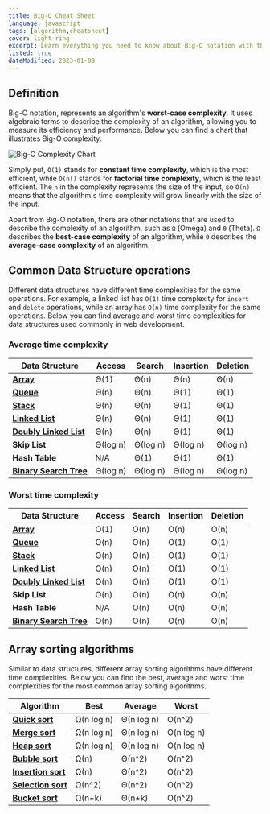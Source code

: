 ```yaml
---
title: Big-O Cheat Sheet
language: javascript
tags: [algorithm,cheatsheet]
cover: light-ring
excerpt: Learn everything you need to know about Big-O notation with this handy cheatsheet.
listed: true
dateModified: 2023-01-08
---
```


## Definition

Big-O notation, represents an algorithm's **worst-case complexity**. It uses algebraic terms to describe the complexity of an algorithm, allowing you to measure its efficiency and performance. Below you can find a chart that illustrates Big-O complexity:

![Big-O Complexity Chart](./illustrations/big-o-complexity.svg)

Simply put, `O(1)` stands for **constant time complexity**, which is the most efficient, while `O(n!)` stands for **factorial time complexity**, which is the least efficient. The `n` in the complexity represents the size of the input, so `O(n)` means that the algorithm's time complexity will grow linearly with the size of the input.

Apart from Big-O notation, there are other notations that are used to describe the complexity of an algorithm, such as `Ω` (Omega) and `Θ` (Theta). `Ω` describes the **best-case complexity** of an algorithm, while `Θ` describes the **average-case complexity** of an algorithm.

## Common Data Structure operations

Different data structures have different time complexities for the same operations. For example, a linked list has `O(1)` time complexity for `insert` and `delete` operations, while an array has `O(n)` time complexity for the same operations. Below you can find average and worst time complexities for data structures used commonly in web development.

### Average time complexity

| Data Structure | Access | Search | Insertion | Deletion |
| --- | --- | --- | --- | --- |
| [**Array**](/js/s/native-data-structures) | Θ(1) | Θ(n) | Θ(n) | Θ(n) |
| [**Queue**](/js/s/data-structures-queue) | Θ(n) | Θ(n) | Θ(1) | Θ(1) |
| [**Stack**](/js/s/data-structures-stack) | Θ(n) | Θ(n) | Θ(1) | Θ(1) |
| [**Linked List**](/js/s/data-structures-linked-list) | Θ(n) | Θ(n) | Θ(1) | Θ(1) |
| [**Doubly Linked List**](/js/s/data-structures-doubly-linked-list) | Θ(n) | Θ(n) | Θ(1) | Θ(1) |
| **Skip List** | Θ(log n) | Θ(log n) | Θ(log n) | Θ(log n) |
| **Hash Table** | N/A | Θ(1) | Θ(1) | Θ(1) |
| [**Binary Search Tree**](/js/s/data-structures-binary-search-tree) | Θ(log n) | Θ(log n) | Θ(log n) | Θ(log n) |

### Worst time complexity

| Data Structure | Access | Search | Insertion | Deletion |
| --- | --- | --- | --- | --- |
| [**Array**](/js/s/native-data-structures) | O(1) | O(n) | O(n) | O(n) |
| [**Queue**](/js/s/data-structures-queue) | O(n) | O(n) | O(1) | O(1) |
| [**Stack**](/js/s/data-structures-stack) | O(n) | O(n) | O(1) | O(1) |
| [**Linked List**](/js/s/data-structures-linked-list) | O(n) | O(n) | O(1) | O(1) |
| [**Doubly Linked List**](/js/s/data-structures-doubly-linked-list) | O(n) | O(n) | O(1) | O(1) |
| **Skip List** | O(n) | O(n) | O(n) | O(n) |
| **Hash Table** | N/A | O(n) | O(n) | O(n) |
| [**Binary Search Tree**](/js/s/data-structures-binary-search-tree) | O(n) | O(n) | O(n) | O(n) |

## Array sorting algorithms

Similar to data structures, different array sorting algorithms have different time complexities. Below you can find the best, average and worst time complexities for the most common array sorting algorithms.

| Algorithm | Best | Average | Worst |
| --- | --- | --- | --- |
| [**Quick sort**](/js/s/quick-sort) | Ω(n log n) | Θ(n log n) | O(n^2) |
| [**Merge sort**](/js/s/merge-sort) | Ω(n log n) | Θ(n log n) | O(n log n) |
| [**Heap sort**](/js/s/heapsort) | Ω(n log n) | Θ(n log n) | O(n log n) |
| [**Bubble sort**](/js/s/bubble-sort) | Ω(n) | Θ(n^2) | O(n^2) |
| [**Insertion sort**](/js/s/insertion-sort) | Ω(n) | Θ(n^2) | O(n^2) |
| [**Selection sort**](/js/s/selection-sort) | Ω(n^2) | Θ(n^2) | O(n^2) |
| [**Bucket sort**](/js/s/bucket-sort) | Ω(n+k) | Θ(n+k) | O(n^2) |
